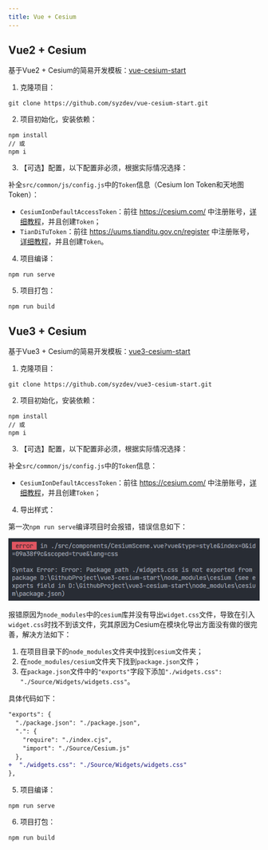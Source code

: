 ```yaml
---
title: Vue + Cesium
---
```


## Vue2 + Cesium

基于Vue2 + Cesium的简易开发模板：[vue-cesium-start](https://github.com/syzdev/vue-cesium-start)

1. 克隆项目：

```shell
git clone https://github.com/syzdev/vue-cesium-start.git
```

2. 项目初始化，安装依赖：

```shell
npm install
// 或
npm i
```

3. 【可选】配置，以下配置非必须，根据实际情况选择：

补全`src/common/js/config.js`中的`Token`信息（Cesium Ion Token和天地图Token）：

- `CesiumIonDefaultAccessToken`：前往 https://cesium.com/ 中注册账号，[详细教程](https://syzdev.cn/2021/08/10/注册Cesium%20ion教程/)，并且创建`Token`；
- `TianDiTuToken`：前往 https://uums.tianditu.gov.cn/register 中注册账号，[详细教程](https://syzdev.cn/2021/08/11/注册天地图Token教程/)，并且创建`Token`。

4. 项目编译：

```shell
npm run serve
```

5. 项目打包：

```shell
npm run build
```

## Vue3 + Cesium

基于Vue3 + Cesium的简易开发模板：[vue3-cesium-start](https://github.com/syzdev/vue3-cesium-start)

1. 克隆项目：

```shell
git clone https://github.com/syzdev/vue3-cesium-start.git
```

2. 项目初始化，安装依赖：

```shell
npm install
// 或
npm i
```

3. 【可选】配置，以下配置非必须，根据实际情况选择：

补全`src/common/js/config.js`中的`Token`信息：

- `CesiumIonDefaultAccessToken`：前往 https://cesium.com/ 中注册账号，[详细教程](https://syzdev.cn/2021/08/10/注册Cesium%20ion教程/)，并且创建`Token`；

4. 导出样式：

第一次`npm run serve`编译项目时会报错，错误信息如下：

[![error](https://github.com/syzdev/vue3-cesium-start/raw/master/screenshot/error.png)](https://github.com/syzdev/vue3-cesium-start/blob/master/screenshot/error.png)

报错原因为`node_modules`中的`cesium`库并没有导出`widget.css`文件，导致在引入`widget.css`时找不到该文件，究其原因为Cesium在模块化导出方面没有做的很完善，解决方法如下：

1. 在项目目录下的`node_modules`文件夹中找到`cesium`文件夹；
2. 在`node_modules/cesium`文件夹下找到`package.json`文件；
3. 在`package.json`文件中的`"exports"`字段下添加`"./widgets.css": "./Source/Widgets/widgets.css"`。

具体代码如下：

```diff
"exports": {
  "./package.json": "./package.json",
  ".": {
    "require": "./index.cjs",
    "import": "./Source/Cesium.js"
  },
+  "./widgets.css": "./Source/Widgets/widgets.css"
},
```

5. 项目编译：

```shell
npm run serve
```

6. 项目打包：

```shell
npm run build
```